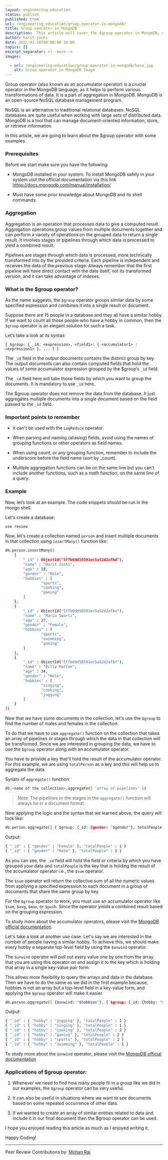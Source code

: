 ```yaml
---
layout: engineering-education
status: publish
published: true
url: /engineering-education/group-operator-in-mongodb/
title: Group operator in MongoDB
description:  This article will cover the $group operator in MongoDB, which is a part of aggregation with its applications along with examples.
author: harit-joshi
date: 2021-01-30T00:00:00-16:00
topics: []
excerpt_separator: <!--more-->
images:

  - url: /engineering-education/group-operator-in-mongodb/hero.jpg
    alt: Group operator in MongoDB Image
---
```

Group operator (also known as an accumulator operator) is a crucial operator in the MongoDB language, as it helps to perform various transformations of data. It is a part of aggregation in MongoDB. MongoDB is an open-source NoSQL database management program.
<!--more-->
NoSQL is an alternative to traditional relational databases. NoSQL databases are quite useful when working with large sets of distributed data. MongoDB is a tool that can manage document-oriented information, store, or retrieve information.

In this article, we are going to learn about the $group operator with some examples. 

### Prerequisites
Before we start make sure you have the following:

- MongoDB installed in your system. To install MongoDB safely in your system visit the official documentation via this link
https://docs.mongodb.com/manual/installation/

- Must have some prior knowledge about MongoDB and its shell commands.

### Aggregation
Aggregation is an operation that processes data to give a computed result. Aggregation operations group values from multiple documents together and can perform a variety of operations on the grouped data to return a single result. It involves stages or pipelines through which data is processed to yield a combined result. 

Pipelines are stages through which data is processed, more technically transformed into by the provided criteria. Each pipeline is independent and receives the data of the previous stage. Always remember that the first pipeline will have direct contact with the data itself, not its transformed version, and it can take advantage of indexes.

### What is the $group operator?
As the name suggests, the `$group` operator groups similar data by some specified expression and combines it into a single result or document.

Suppose there are 15 people in a database and they all have a similar hobby. If we want to count all those people who have a hobby in common, then the `$group` operator is an elegant solution for such a task.

Let’s take a look at its syntax:

`{ $group: { _id: <expression>, <field1>: { <accumulator1> : <expression1> }, ... } }`

The `_id` field in the output documents contains the distinct group by key. The output documents can also contain computed fields that hold the values of some accumulator expression grouped by the $group‘s `_id` field.

The `_id` field here will take those fields by which you want to group the documents. It is mandatory to use `_id` here.

The $group operator does not remove the data from the database. It just aggregates multiple documents into a single document based on the field passed to the `_id` field.

### Important points to remember

- It can't be used with the `LogReduce` operator.

- When parsing and naming (aliasing) fields, avoid using the names of grouping functions or other operators as field names.

- When using count, or any grouping function, remember to include the underscore before the field name (sort by _count).

- Multiple aggregation functions can be on the same line but you can't include another functions, such as a math function, on the same line of a query.

### Example
Now, let’s look at an example. The code snippets should be run in the mongo shell.

Let's create a database:

```bash 
use review 
```

Now, let's create a collection named `person` and insert multiple documents in that collection using `insertMany()` function like:

```bash
db.person.insertMany([
    {
        "_id" : ObjectId("5ffb0dd58591ec5a52d2afbd"),
        "name" : "Harit Joshi",
        "age" : 18,
        "gender" : "Male",
        "hobbies" : [
                "sports",
                "cooking",
                "gaming"
        ]
    },
    {
        "_id" : ObjectId("5ffb0dd58591ec5a52d2afbe"),
        "name" : "Maria Swartz",
        "age" : 27,
        "gender" : "Female",
        "hobbies" : [
                "sports",
                "swimming",
                "gaming"
        ]
    },
    {
        "_id" : ObjectId("5ffb0dd58591ec5a52d2afbf"),
        "name" : "Billy Marton",
        "age" : 34,
        "gender" : "Male",
        "hobbies" : [
                "singing",
                "cooking",
                "jogging"
        ]
    }
])
```

Now that we have some documents in the collection, let's use the `$group` to find the number of males and females in the collection. 

To do that we have to use `aggregate()` function on the collection that takes an array of pipelines or stages through which the data in that collection will be transformed. Since we are interested in grouping the data, we have to use the `$group` operator along with an accumulator operator. 

You have to provide a key that'll hold the result of the accumulator operator. For this example, we are using `totalPerson` as a key and this will help us to aggregate the data. 

Synatx of `aggregate()` function:

```bash
db.<name of the collection>.aggregate([ 'array of pipelines' ])
```

> Note: The pipelines or the stages in the `aggregate()` function will always be in a document format.

Now applying the logic and the syntax that we learned above, the query will look like:

```bash
db.person.aggregate([ { $group: {_id: {gender: "$gender"}, totalPeople: {$sum: 1}} } ]).pretty()
```

Output:

```bash
{ "_id" : { "gender" : "Female" }, "totalPeople" : 1 }
{ "_id" : { "gender" : "Male" }, "totalPeople" : 2 }
```

As you can see, the `_id` field will hold the field or criteria by which you have grouped your data and `totalPeople` is the key that is holding the result of the accumalator operator i.e., the `$sum` operator. 

The `$sum` operator will return the collective sum of all the numeric values from applying a specified expression to each document in a group of documents that share the same group by key.

For the `$group` operator to work, you must use an accumulator operator like `$sum`, `$avg`, `$max`, or `$push`. Since the operator yields a combined result based on the grouping expression. 

To study more about the accumulator operators, please visit the [MongoDB official documentation](https://docs.mongodb.com/manual/reference/operator/aggregation/).

Let's take a look at another use case. Let's say we are interested in the number of people having a similar hobby. To achieve this, we should make every hobby a separate top-level field by using the `$unwind` operator.

The `$unwind` operator will pull out every value one by one from the array, that you are using this operator on and assign it to the key which is holding that array in a single key-value pair form. 

This allows more flexibility to query the arrays and data in the database. Then we have to do the same as we did in the first example because, hobbies is not an array but a top-level field in a key-value form, and applying the `$group` operator will make it easier.

```bash
db.person.aggregate([ {$unwind: "$hobbies"}, { $group: {_id: {hobby: "$hobbies"}, totalPeople: {$sum: 1}} } ]).pretty() 
```

Output:

```bash
{ "_id" : { "hobby" : "jogging" }, "totalPeople" : 1 }
{ "_id" : { "hobby" : "singing" }, "totalPeople" : 1 }
{ "_id" : { "hobby" : "cooking" }, "totalPeople" : 2 }
{ "_id" : { "hobby" : "gaming" }, "totalPeople" : 2 }
{ "_id" : { "hobby" : "sports" }, "totalPeople" : 2 }
{ "_id" : { "hobby" : "swimming" }, "totalPeople" : 1 }
```

To study more about the `$unwind` operator, please visit the [MongoDB official documentation](https://docs.mongodb.com/manual/reference/operator/aggregation/unwind/)

### Applications of $group operator:

1.  Whenever we need to find how many people fit in a group like we did in our examples, the `$group` operator can be very useful.

2.  It can also be useful in situations where we want to see documents based on some repeated occurrence of other data.

3.  If we wanted to create an array of similar entities related to data and include it in our final document then the $group operator can be used.

I hope you enjoyed reading this article as much as I enjoyed writing it.

Happy Coding!

---
Peer Review Contributions by: [Mohan Raj](/engineering-education/authors/mohan-raj/)
